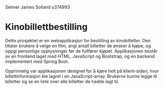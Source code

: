 Selmer James Solland s374993

# Kinobillettbestilling

Dette prosjektet er en webapplikasjon for bestilling av kinobilletter. Den tillater brukere å velge en film, angi antall billetter de ønsker å kjøpe, og oppgi personlige opplysninger før de fullfører kjøpet. Applikasjonen består av en frontend laget med HTML, JavaScript og Bootstrap, og en backend implementert med Spring Boot.

Opprinnelig var applikasjonen designet for å kjøre helt på klient-siden, hvor billettinformasjon ble lagret i en JavaScript-array. Brukerne kunne legge til billetter og se en liste over alle billetter de hadde lagt til.

